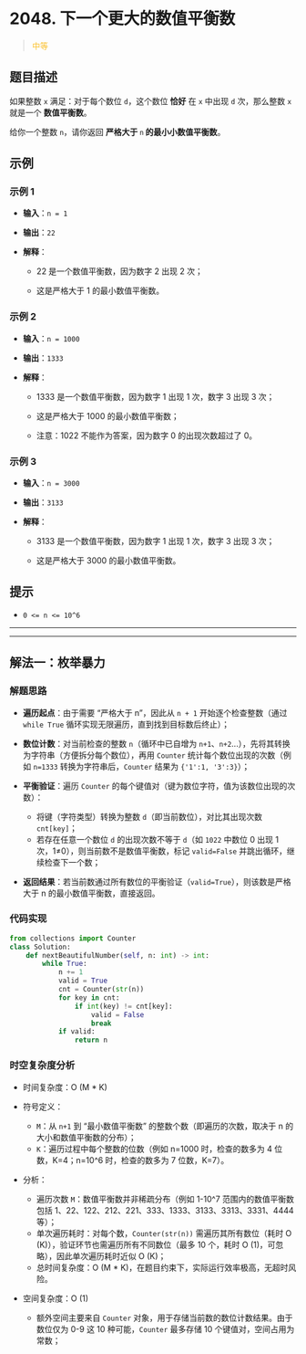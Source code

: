 # 2048. 下一个更大的数值平衡数
><span style="color:rgb(251,193,45)">中等</span>
## 题目描述

如果整数 `x` 满足：对于每个数位 `d`，这个数位 **恰好** 在 `x` 中出现 `d` 次，那么整数 `x` 就是一个 **数值平衡数**。

给你一个整数 `n`，请你返回 **严格大于&#x20;**`n`**&#x20;的最小小数值平衡数**。

## 示例

### 示例 1



* **输入**：`n = 1`

* **输出**：`22`

* **解释**：


  * 22 是一个数值平衡数，因为数字 2 出现 2 次；

  * 这是严格大于 1 的最小数值平衡数。

### 示例 2



* **输入**：`n = 1000`

* **输出**：`1333`

* **解释**：


  * 1333 是一个数值平衡数，因为数字 1 出现 1 次，数字 3 出现 3 次；

  * 这是严格大于 1000 的最小数值平衡数；

  * 注意：1022 不能作为答案，因为数字 0 的出现次数超过了 0。

### 示例 3



* **输入**：`n = 3000`

* **输出**：`3133`

* **解释**：


  * 3133 是一个数值平衡数，因为数字 1 出现 1 次，数字 3 出现 3 次；

  * 这是严格大于 3000 的最小数值平衡数。

## 提示



* `0 <= n <= 10^6`



























***
***













## 解法一：枚举暴力

### 解题思路

- **遍历起点**：由于需要 “严格大于 n”，因此从 `n + 1` 开始逐个检查整数（通过 `while True` 循环实现无限遍历，直到找到目标数后终止）；

- **数位计数**：对当前检查的整数 `n`（循环中已自增为 `n+1`、`n+2`...），先将其转换为字符串（方便拆分每个数位），再用 `Counter` 统计每个数位出现的次数（例如 `n=1333` 转换为字符串后，`Counter` 结果为 `{'1':1, '3':3}`）；

- **平衡验证**：遍历 `Counter` 的每个键值对（键为数位字符，值为该数位出现的次数）：
  - 将键（字符类型）转换为整数 `d`（即当前数位），对比其出现次数 `cnt[key]`；
  - 若存在任意一个数位 `d` 的出现次数不等于 `d`（如 `1022` 中数位 0 出现 1 次，1≠0），则当前数不是数值平衡数，标记 `valid=False` 并跳出循环，继续检查下一个数；

- **返回结果**：若当前数通过所有数位的平衡验证（`valid=True`），则该数是严格大于 n 的最小数值平衡数，直接返回。

### 代码实现


```python
from collections import Counter
class Solution:
    def nextBeautifulNumber(self, n: int) -> int:
        while True:
            n += 1
            valid = True
            cnt = Counter(str(n))
            for key in cnt:
                if int(key) != cnt[key]:
                    valid = False
                    break
            if valid:
                return n

```

### 时空复杂度分析

-  时间复杂度：O (M \* K)
  
  - 符号定义：
    - `M`：从 `n+1` 到 “最小数值平衡数” 的整数个数（即遍历的次数，取决于 n 的大小和数值平衡数的分布）；
    - `K`：遍历过程中每个整数的位数（例如 n=1000 时，检查的数多为 4 位数，K=4；n=10^6 时，检查的数多为 7 位数，K=7）。
  
  - 分析：
    - 遍历次数 `M`：数值平衡数并非稀疏分布（例如 1-10^7 范围内的数值平衡数包括 1、22、122、212、221、333、1333、3133、3313、3331、4444 等）；
    - 单次遍历耗时：对每个数，`Counter(str(n))` 需遍历其所有数位（耗时 O (K)），验证环节也需遍历所有不同数位（最多 10 个，耗时 O (1)，可忽略），因此单次遍历耗时近似 O (K)；
    - 总时间复杂度：O (M \* K)，在题目约束下，实际运行效率极高，无超时风险。

- 空间复杂度：O (1)
  - 额外空间主要来自 `Counter` 对象，用于存储当前数的数位计数结果。由于数位仅为 0-9 这 10 种可能，`Counter` 最多存储 10 个键值对，空间占用为常数；














